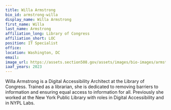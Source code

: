 ```yaml
---
title: Willa Armstrong
bio_id: armstrong-willa
display_name: Willa Armstrong
first_name: Willa
last_name: Armstrong
affiliation_long: Library of Congress
affiliation_short: LOC
position: IT Specialist
office: 
location: Washington, DC
email: 
image_url: https://assets.section508.gov/assets/images/bio-images/armstrong-willa.jpg
iaaf_years: 2023
---
```

Willa Armstrong is a Digital Accessibility Architect at the Library of Congress. Trained as a librarian, she is dedicated to removing barriers to information and ensuring equal access to information for all. Previously she worked at the New York Public Library with roles in Digital Accessibility and in NYPL Labs.